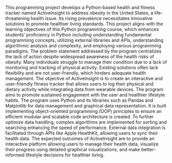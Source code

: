 This programming project develops a Python-based health and fitness tracker named ActiveInsight to address obesity in the United States, a life-threatening health issue. Its rising prevalence necessitates innovative solutions to promote healthier living standards. This project aligns with the learning objectives of this Python programming course, which enhances students’ proficiency in Python including understanding fundamental programming concepts, utilizing external libraries and APIs, understanding algorithmic analysis and complexity, and employing various programming paradigms. 
The problem statement addressed by the program centralizes the lack of action despite widespread awareness of the health risks of obesity. Many individuals struggle to manage their condition due to a lack of monitoring and tracking of physical activity. Existing solutions often lack flexibility and are not user-friendly, which hinders adequate health management. 
The objective of ActiveInsight is to create an interactive and user-friendly fitness tracker that allows users to log their physical and dietary activity while integrating data from wearable devices. The program aims to promote sustained engagement with the user and healthier lifestyle habits. 
The program uses Python and its libraries such as Pandas and Matplotlib for data management and graphical data representation. It is built implementing object-oriented programming (OOP) principles to ensure an efficient modular and scalable code architecture is created. To further optimize data handling, complex algorithms are implemented for sorting and searching enhancing the speed of performance. External data integration is facilitated through APIs like Apple HealthKit, allowing users to sync their health data. 
The expected outcomes of ActiveInsight are to provide an interactive platform allowing users to manage their health data, visualize their progress using detailed graphical visualizations, and make better-informed lifestyle decisions for healthier living.  
